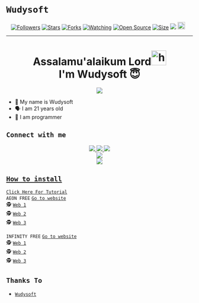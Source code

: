 # ```Wudysoft```
<p align="center">
<a href="https://github.com/AyGemuy/followers"><img title="Followers" src="https://img.shields.io/github/followers/AyGemuy?color=red&style=flat-square"></a>
<a href="https://github.com/AyGemuy/AyGemuy/stargazers/"><img title="Stars" src="https://img.shields.io/github/stars/AyGemuy/AyGemuy?color=blue&style=flat-square"></a>
<a href="https://github.com/AyGemuy/AyGemuy/network/members"><img title="Forks" src="https://img.shields.io/github/forks/AyGemuy/AyGemuy?color=red&style=flat-square"></a>
<a href="https://github.com/AyGemuy/AyGemuy/watchers"><img title="Watching" src="https://img.shields.io/github/watchers/AyGemuy/AyGemuy?label=Watchers&color=blue&style=flat-square"></a>
<a href="https://github.com/AyGemuy/AyGemuy"><img title="Open Source" src="https://badges.frapsoft.com/os/v2/open-source.svg?v=103"></a>
<a href="https://github.com/AyGemuy/AyGemuy/"><img title="Size" src="https://img.shields.io/github/repo-size/AyGemuy/AyGemuy?style=flat-square&color=green"></a>
<a href="https://hits.seeyoufarm.com"><img src="https://hits.seeyoufarm.com/api/count/incr/badge.svg?url=https%3A%2F%2Fgithub.com%2FAyGemuy%2FAyGemuy&count_bg=%2379C83D&title_bg=%23555555&icon=probot.svg&icon_color=%2300FF6D&title=hits&edge_flat=false"/></a>
<a href="https://github.com/AyGemuy/AyGemuy/graphs/commit-activity"><img height="20" src="https://img.shields.io/badge/Maintained%3F-yes-green.svg"></a>&nbsp;&nbsp;
</p>
<p align='center'>
    </p>

-------
<h1 align="center">Assalamu'alaikum Lord<img src="https://user-images.githubusercontent.com/1303154/88677602-1635ba80-d120-11ea-84d8-d263ba5fc3c0.gif" width="40px" alt="hi"><br>I'm Wudysoft 😇 </h1>
<p align="center">
  <img src="https://i.pinimg.com/736x/8a/c5/18/8ac5183b841fb608516a588ca29c4439.jpg" /></>
</p>

- 👼 My name is Wudysoft 
- 🗣️ I am 21 years old 
- 🔭 I am programmer

## ```Connect with me```
<p align="center">
  <a href="https://wa.me/6282195322106"><img src="https://img.shields.io/badge/WhatsApp-25D366?style=for-the-badge&logo=whatsapp&logoColor=white" />
  <a href="https://www.facebook.com/profile.php?id=100015526687857"><img src="https://img.shields.io/badge/Facebook-%234267B2.svg?&style=for-the-badge&logo=facebook&logoColor=white" />
  <a href="https://t.me/wudysoft_group"><img src="https://img.shields.io/badge/Telegram-%230088cc.svg?&style=for-the-badge&logo=telegram&logoColor=white" /> <br>
  <a href="https://github.com/AyGemuy"><img src="https://img.shields.io/badge/-GitHub-black?style=flat-square&logo=github" /> <br>
  <a href="https://komarev.com/ghpvc/?username=AyGemuy&color=blue&style=flat-square&label=Profile+Dilihat"><img src="https://komarev.com/ghpvc/?username=AyGemuy&color=blue&style=flat-square&label=Profile+Dilihat" />

</p>

## ```How to install```


[`Click Here For Tutorial`](https://youtu.be/BCY6V2PDDEA)<br>
```AEON FREE```
[`Go to website`](http://web.aeonfree.com)<br>
🕵️ [`Web 1`](http://wudysoft.iceiy.com)<br>
🕵️ [`Web 2`](http://wudysoft.zya.me)<br>
🕵️ [`Web 3`](http://wudy.hstn.me)<br>

```INFINITY FREE```
[`Go to website`](http://app.infinityfree.net)<br>
🕵️ [`Web 1`](http://wudysoft.lovestoblog.com)<br>
🕵️ [`Web 2`](http://wudysoft.rf.gd)<br>
🕵️ [`Web 3`](http://wudysoft.great-site.net)<br>



      
## ```Thanks To```
- [`Wudysoft`](https://api.whatsapp.com/send?phone=6282195322106&text=P%20bang)
